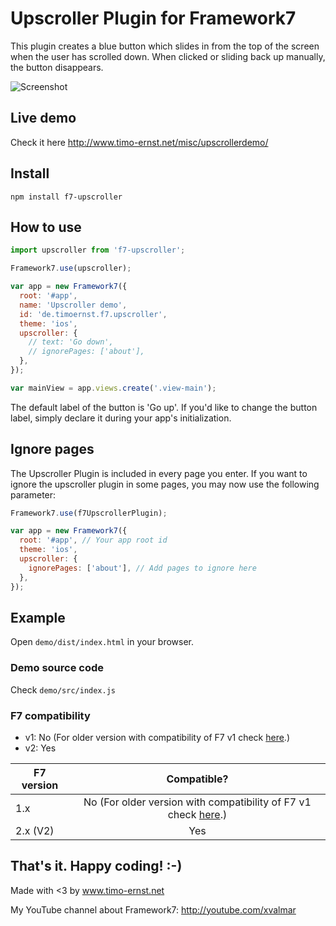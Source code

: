 # Upscroller Plugin for Framework7

This plugin creates a blue button which slides in from the top of the screen when the user has scrolled down. When clicked or sliding back up manually, the button disappears.

![Screenshot](https://raw.githubusercontent.com/valnub/Framework7-Upscroller-Plugin/master/demo.gif)

## Live demo
Check it here http://www.timo-ernst.net/misc/upscrollerdemo/

## Install

```
npm install f7-upscroller
```

## How to use

```javascript
import upscroller from 'f7-upscroller';

Framework7.use(upscroller);

var app = new Framework7({
  root: '#app',
  name: 'Upscroller demo',
  id: 'de.timoernst.f7.upscroller',
  theme: 'ios',
  upscroller: {
    // text: 'Go down',
    // ignorePages: ['about'],
  },
});

var mainView = app.views.create('.view-main');
```

The default label of the button is 'Go up'. If you'd like to change the button label, simply declare it during your app's initialization.

## Ignore pages

The Upscroller Plugin is included in every page you enter. If you want to ignore the upscroller plugin in some pages, you may now use the following parameter:

```javascript
Framework7.use(f7UpscrollerPlugin);

var app = new Framework7({
  root: '#app', // Your app root id
  theme: 'ios',
  upscroller: {
    ignorePages: ['about'], // Add pages to ignore here
  },
});
```

## Example
Open `demo/dist/index.html` in your browser.

### Demo source code
Check `demo/src/index.js`

### F7 compatibility
- v1: No (For older version with compatibility of F7 v1 check [here](https://github.com/valnub/Framework7-Upscroller-Plugin/releases/tag/1.0).)
- v2: Yes

| F7 version    | Compatible?   |
| ------------- |:-------------:|
| 1.x           | No (For older version with compatibility of F7 v1 check [here](https://github.com/valnub/Framework7-Upscroller-Plugin/releases/tag/1.0).) |
| 2.x (V2)      | Yes      |

## That's it. Happy coding! :-)

Made with <3 by www.timo-ernst.net

My YouTube channel about Framework7: http://youtube.com/xvalmar
